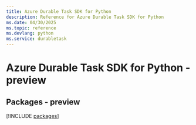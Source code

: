 ```yaml
---
title: Azure Durable Task SDK for Python
description: Reference for Azure Durable Task SDK for Python
ms.date: 04/30/2025
ms.topic: reference
ms.devlang: python
ms.service: durabletask
---
```

# Azure Durable Task SDK for Python - preview
## Packages - preview
[!INCLUDE [packages](durable-task-index.md)]
